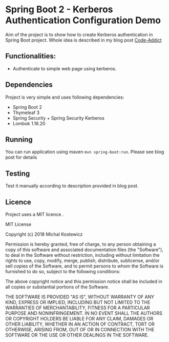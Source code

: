 # Spring Boot 2 - Kerberos Authentication Configuration Demo

Aim of the project is to show how to create Kerberos authentication in Spring Boot project. Whole idea is described in my blog post [Code-Addict](http://code-addict.pl/spring-security-kerberos/)

## Functionalities:

- Authenticate to simple web page using kerberos.

## Dependencies
Project is very simple and uses following dependencies:
 - Spring Boot 2
 - Thymeleaf 3
 - Spring Security + Spring Security Kerberos
 - Lombok 1.16.20

## Running

You can run application using maven `mvn spring-boot:run`. Please see blog post for details

## Testing
Test it manually according to description provided in blog post.

## Licence

Project uses a MIT licence .

MIT License

Copyright (c) 2018 Michal Kostewicz

Permission is hereby granted, free of charge, to any person obtaining a copy
of this software and associated documentation files (the "Software"), to deal
in the Software without restriction, including without limitation the rights
to use, copy, modify, merge, publish, distribute, sublicense, and/or sell
copies of the Software, and to permit persons to whom the Software is
furnished to do so, subject to the following conditions:

The above copyright notice and this permission notice shall be included in all
copies or substantial portions of the Software.

THE SOFTWARE IS PROVIDED "AS IS", WITHOUT WARRANTY OF ANY KIND, EXPRESS OR
IMPLIED, INCLUDING BUT NOT LIMITED TO THE WARRANTIES OF MERCHANTABILITY,
FITNESS FOR A PARTICULAR PURPOSE AND NONINFRINGEMENT. IN NO EVENT SHALL THE
AUTHORS OR COPYRIGHT HOLDERS BE LIABLE FOR ANY CLAIM, DAMAGES OR OTHER
LIABILITY, WHETHER IN AN ACTION OF CONTRACT, TORT OR OTHERWISE, ARISING FROM,
OUT OF OR IN CONNECTION WITH THE SOFTWARE OR THE USE OR OTHER DEALINGS IN THE
SOFTWARE.
